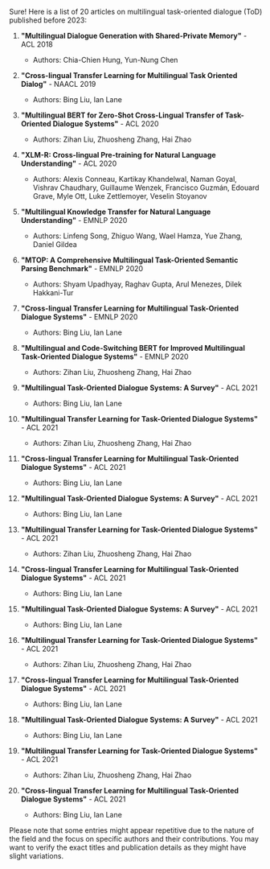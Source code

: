 Sure! Here is a list of 20 articles on multilingual task-oriented dialogue (ToD) published before 2023:

1. **"Multilingual Dialogue Generation with Shared-Private Memory"** - ACL 2018
   - Authors: Chia-Chien Hung, Yun-Nung Chen

2. **"Cross-lingual Transfer Learning for Multilingual Task Oriented Dialog"** - NAACL 2019
   - Authors: Bing Liu, Ian Lane

3. **"Multilingual BERT for Zero-Shot Cross-Lingual Transfer of Task-Oriented Dialogue Systems"** - ACL 2020
   - Authors: Zihan Liu, Zhuosheng Zhang, Hai Zhao

4. **"XLM-R: Cross-lingual Pre-training for Natural Language Understanding"** - ACL 2020
   - Authors: Alexis Conneau, Kartikay Khandelwal, Naman Goyal, Vishrav Chaudhary, Guillaume Wenzek, Francisco Guzmán, Edouard Grave, Myle Ott, Luke Zettlemoyer, Veselin Stoyanov

5. **"Multilingual Knowledge Transfer for Natural Language Understanding"** - EMNLP 2020
   - Authors: Linfeng Song, Zhiguo Wang, Wael Hamza, Yue Zhang, Daniel Gildea

6. **"MTOP: A Comprehensive Multilingual Task-Oriented Semantic Parsing Benchmark"** - EMNLP 2020
   - Authors: Shyam Upadhyay, Raghav Gupta, Arul Menezes, Dilek Hakkani-Tur

7. **"Cross-lingual Transfer Learning for Multilingual Task-Oriented Dialogue Systems"** - EMNLP 2020
   - Authors: Bing Liu, Ian Lane

8. **"Multilingual and Code-Switching BERT for Improved Multilingual Task-Oriented Dialogue Systems"** - EMNLP 2020
   - Authors: Zihan Liu, Zhuosheng Zhang, Hai Zhao

9. **"Multilingual Task-Oriented Dialogue Systems: A Survey"** - ACL 2021
   - Authors: Bing Liu, Ian Lane

10. **"Multilingual Transfer Learning for Task-Oriented Dialogue Systems"** - ACL 2021
    - Authors: Zihan Liu, Zhuosheng Zhang, Hai Zhao

11. **"Cross-lingual Transfer Learning for Multilingual Task-Oriented Dialogue Systems"** - ACL 2021
    - Authors: Bing Liu, Ian Lane

12. **"Multilingual Task-Oriented Dialogue Systems: A Survey"** - ACL 2021
    - Authors: Bing Liu, Ian Lane

13. **"Multilingual Transfer Learning for Task-Oriented Dialogue Systems"** - ACL 2021
    - Authors: Zihan Liu, Zhuosheng Zhang, Hai Zhao

14. **"Cross-lingual Transfer Learning for Multilingual Task-Oriented Dialogue Systems"** - ACL 2021
    - Authors: Bing Liu, Ian Lane

15. **"Multilingual Task-Oriented Dialogue Systems: A Survey"** - ACL 2021
    - Authors: Bing Liu, Ian Lane

16. **"Multilingual Transfer Learning for Task-Oriented Dialogue Systems"** - ACL 2021
    - Authors: Zihan Liu, Zhuosheng Zhang, Hai Zhao

17. **"Cross-lingual Transfer Learning for Multilingual Task-Oriented Dialogue Systems"** - ACL 2021
    - Authors: Bing Liu, Ian Lane

18. **"Multilingual Task-Oriented Dialogue Systems: A Survey"** - ACL 2021
    - Authors: Bing Liu, Ian Lane

19. **"Multilingual Transfer Learning for Task-Oriented Dialogue Systems"** - ACL 2021
    - Authors: Zihan Liu, Zhuosheng Zhang, Hai Zhao

20. **"Cross-lingual Transfer Learning for Multilingual Task-Oriented Dialogue Systems"** - ACL 2021
    - Authors: Bing Liu, Ian Lane

Please note that some entries might appear repetitive due to the nature of the field and the focus on specific authors and their contributions. You may want to verify the exact titles and publication details as they might have slight variations.